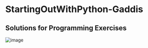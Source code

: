 # StartingOutWithPython-Gaddis
## Solutions for Programming Exercises

![image](https://user-images.githubusercontent.com/52942001/227743232-46b6c946-d01b-4f41-82bf-51314b24815e.png)
